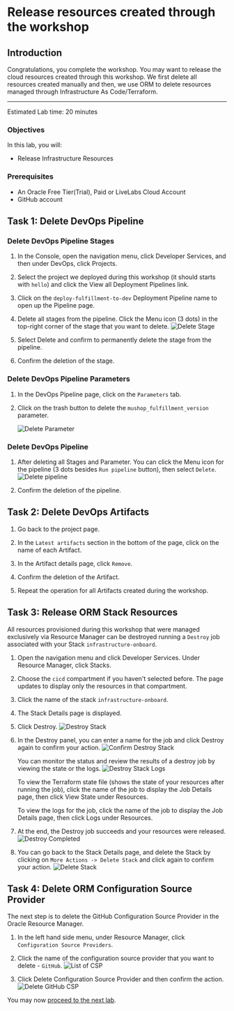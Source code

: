 # Release resources created through the workshop

## Introduction

Congratulations, you complete the workshop. You may want to release the cloud resources created through this workshop. We first delete all resources created manually and then, we use ORM to delete resources managed through Infrastructure As Code/Terraform.

---

Estimated Lab time: 20 minutes

### Objectives

In this lab, you will:

* Release Infrastructure Resources

### Prerequisites

* An Oracle Free Tier(Trial), Paid or LiveLabs Cloud Account
* GitHub account


## Task 1: Delete DevOps Pipeline


### Delete DevOps Pipeline Stages

1. In the Console, open the navigation menu, click Developer Services, and then under DevOps, click Projects.

1. Select the project we deployed during this workshop (it should starts with `hello`) and click the View all Deployment Pipelines link.

1. Click on the `deploy-fulfillment-to-dev` Deployment Pipeline name to open up the Pipeline page.

1. Delete all stages from the pipeline. Click the Menu icon (3 dots) in the top-right corner of the stage that you want to delete.
        ![Delete Stage](./images/oci-devops-delete-stage.png)

1. Select Delete and confirm to permanently delete the stage from the pipeline.

1. Confirm the deletion of the stage.


### Delete DevOps Pipeline Parameters

1. In the DevOps Pipeline page, click on the `Parameters` tab.

1. Click on the trash button to delete the `mushop_fulfillment_version` parameter.

    ![Delete Parameter ](./images/devops-parameter-created.png) 


### Delete DevOps Pipeline

1. After deleting all Stages and Parameter. You can click the Menu icon for the pipeline (3 dots besides `Run pipeline` button), then select `Delete`.
        ![Delete pipeline](./images/oci-devops-delete-pipeline.png)

1. Confirm the deletion of the pipeline.



## Task 2: Delete DevOps Artifacts

1. Go back to the project page.

1. In the `Latest artifacts` section in the bottom of the page, click on the name of each Artifact.

1. In the Artifact details page, click `Remove`.

1. Confirm the deletion of the Artifact.

1. Repeat the operation for all Artifacts created during the workshop.


## Task 3: Release ORM Stack Resources

All resources provisioned during this workshop that were managed exclusively via Resource Manager can be destroyed running a `Destroy` job associated with your Stack `infrastructure-onboard`.

1. Open the navigation menu and click Developer Services. Under Resource Manager, click Stacks.

1. Choose the `cicd` compartment if you haven't selected before. The page updates to display only the resources in that compartment. 

1. Click the name of the stack `infrastructure-onboard`.

1. The Stack Details page is displayed.

1. Click Destroy.
    ![Destroy Stack](./images/oci-orm-destroy-stack.png)

1. In the Destroy panel, you can enter a name for the job and click Destroy again to confirm your action.
    ![Confirm Destroy Stack](./images/oci-orm-destroy-confirm.png)

    You can monitor the status and review the results of a destroy job by viewing the state or the logs.
        ![Destroy Stack Logs](./images/oci-orm-logs-destroy.png)

    To view the Terraform state file (shows the state of your resources after running the job), click the name of the job to display the Job Details page, then click View State under Resources.

    To view the logs for the job, click the name of the job to display the Job Details page, then click Logs under Resources.

1. At the end, the Destroy job succeeds and your resources were released.
    ![Destroy Completed](./images/oci-orm-destroy-done.png)

1. You can go back to the Stack Details page, and delete the Stack by clicking on `More Actions -> Delete Stack` and click again to confirm your action. 
    ![Delete Stack](./images/oci-orm-delete-stack.png)  



## Task 4: Delete ORM Configuration Source Provider

The next step is to delete the GitHub Configuration Source Provider in the Oracle Resource Manager.

1. In the left hand side menu, under Resource Manager, click `Configuration Source Providers`.
    
1. Click the name of the configuration source provider that you want to delete - `GitHub`.
    ![List of CSP](./images/oci-orm-csp.png)  

1. Click Delete Configuration Source Provider and then confirm the action.
    ![Delete GitHub CSP](./images/oci-orm-delete-github-csp.png)  


You may now [proceed to the next lab](#next).
